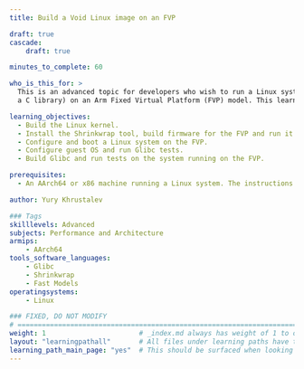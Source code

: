 ```yaml
---
title: Build a Void Linux image on an FVP

draft: true
cascade:
    draft: true

minutes_to_complete: 60

who_is_this_for: >
  This is an advanced topic for developers who wish to run a Linux system (optionally using a custom kernel and
  a C library) on an Arm Fixed Virtual Platform (FVP) model. This learning path might be useful to follow if you want to test patches for the Linux kernel or Glibc prior to having hardware available.

learning_objectives:
  - Build the Linux kernel.
  - Install the Shrinkwrap tool, build firmware for the FVP and run it.
  - Configure and boot a Linux system on the FVP.
  - Configure guest OS and run Glibc tests.
  - Build Glibc and run tests on the system running on the FVP.

prerequisites:
  - An AArch64 or x86 machine running a Linux system. The instructions in this Learning Path have been tested on AArch64 Linux machine running Ubuntu 24.04.

author: Yury Khrustalev

### Tags
skilllevels: Advanced
subjects: Performance and Architecture
armips:
    - AArch64
tools_software_languages:
    - Glibc
    - Shrinkwrap
    - Fast Models
operatingsystems:
    - Linux

### FIXED, DO NOT MODIFY
# ================================================================================
weight: 1                       # _index.md always has weight of 1 to order correctly
layout: "learningpathall"       # All files under learning paths have this same wrapper
learning_path_main_page: "yes"  # This should be surfaced when looking for related content. Only set for _index.md of learning path content.
---
```

